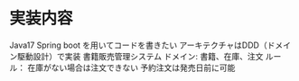 # 実装内容
Java17 Spring boot を用いてコードを書きたい
アーキテクチャはDDD（ドメイン駆動設計）で実装
書籍販売管理システム
ドメイン: 書籍、在庫、注文
ルール：
在庫がない場合は注文できない
予約注文は発売日前に可能